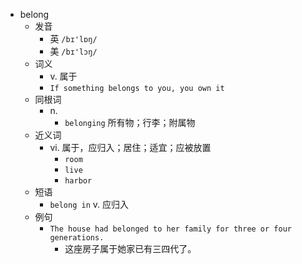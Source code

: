 - belong
  - 发音
    - 英 `/bɪ'lɒŋ/`
    - 美 `/bɪ'lɔŋ/`
  - 词义
    - v. 属于
    - `If something belongs to you, you own it`
  - 同根词
    - n.
      - `belonging` 所有物；行李；附属物
  - 近义词
    - vi. 属于，应归入；居住；适宜；应被放置
      - `room`
      - `live`
      - `harbor`
  - 短语
    - `belong in` v. 应归入 
  - 例句
    - `The house had belonged to her family for three or four generations.`
      - 这座房子属于她家已有三四代了。


